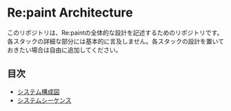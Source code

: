 # Re:paint Architecture

このリポジトリは、Re:paintの全体的な設計を記述するためのリポジトリです。
各スタックの詳細な部分には基本的に言及しません。各スタックの設計を置いておきたい場合は自由に追加してください。

## 目次

- [システム構成図](/docs/architecture/architecture.md)
- [システムシーケンス](/docs/sequence/sequence.md)
